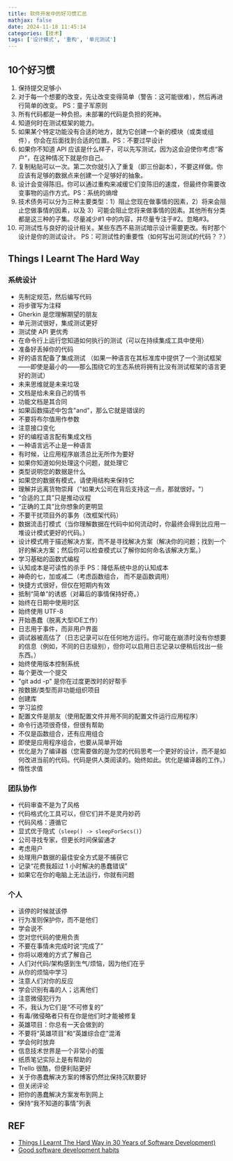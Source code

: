 ```yaml
---
title: 软件开发中的好习惯汇总
mathjax: false
date: 2024-11-18 11:45:14
categories: [技术]
tags: ['设计模式', '重构', '单元测试']
---
```

## 10个好习惯
1. 保持提交足够小
1. 对于每一个想要的改变，先让改变变得简单（警告：这可能很难），然后再进行简单的改变。 PS：童子军原则
1. 所有代码都是一种负担。未部署的代码是负担的死神。
1. 知道何时在测试框架的能力。
1. 如果某个特定功能没有合适的地方，就为它创建一个新的模块（或类或组件），你会在后面找到合适的位置。PS：不要过早设计
1. 如果你不知道 API 应该是什么样子，可以先写测试，因为这会迫使你考虑“客户”，在这种情况下就是你自己。
1. 复制粘贴可以一次。第二次你就引入了重复（即三份副本），不要这样做。你应该有足够的数据点来创建一个足够好的抽象。
1. 设计会变得陈旧。你可以通过重构来减缓它们变陈旧的速度，但最终你需要改变事物的运作方式。PS：系统的熵增
1. 技术债务可以分为三种主要类型：1）阻止您现在做事情的因素，2）将来会阻止您做事情的因素，以及 3）可能会阻止您将来做事情的因素。其他所有分类都是这三种的子集。尽量减少#1 中的内容，并尽量专注于#2。忽略#3。
1. 可测试性与良好的设计相关。某些东西不易测试暗示设计需要更改。有时那个设计是你的测试设计。 PS：可测试性的重要性（如何写出可测试的代码？？）

## Things I Learnt The Hard Way
### 系统设计
- 先制定规范，然后编写代码
- 将步骤写为注释
- Gherkin 是您理解期望的朋友
- 单元测试很好，集成测试更好
- 测试使 API 更优秀
- 在命令行上运行您知道如何执行的测试（可以在持续集成工具中使用）
- 准备好丢掉你的代码
- 好的语言配备了集成测试 （如果一种语言在其标准库中提供了一个测试框架——即使是最小的——那么围绕它的生态系统将拥有比没有测试框架的语言更好的测试）
- 未来思维就是未来垃圾
- 文档是给未来自己的情书
- 功能文档是其合同
- 如果函数描述中包含"and"，那么它就是错误的
- 不要将布尔值用作参数
- 注意接口变化
- 好的编程语言配有集成文档
- 一种语言远不止是一种语言
- 有时候，让应用程序崩溃总比无所作为要好
- 如果你知道如何处理这个问题，就处理它
- 类型说明您的数据是什么
- 如果您的数据有模式，请使用结构来保持它
- 理解并远离货物崇拜（"如果大公司在背后支持这一点，那就很好。"）
- “合适的工具”只是推动议程
- “正确的工具”比你想象的更明显
- 不要干扰项目外的事务（改框架代码）
- 数据流击打模式（当你理解数据在代码中如何流动时，你最终会得到比应用一堆设计模式更好的代码。）
- 设计模式用于描述解决方案，而不是寻找解决方案（解决你的问题；找到一个好的解决方案；然后你可以检查模式以了解你如何命名该解决方案。）
- 学习基础的函数式编程
- 认知成本是可读性的杀手 PS：降低系统中总的认知成本
- 神奇的七，加或减二（考虑函数组合， 而不是函数调用）
- 快捷方式很好，但仅在短期内有效
- 抵制“简单”的诱惑（对幕后的事情保持好奇。）
- 始终在日期中使用时区
- 始终使用 UTF-8
- 开始愚蠢（脱离大型IDE工作）
- 日志用于事件，而非用户界面
- 调试器被高估了（日志记录可以在任何地方运行。你可能在崩溃时没有你想要的信息（例如，不同的日志级别），但你可以启用日志记录以便稍后找出一些东西。）
- 始终使用版本控制系统
- 每个更改一个提交
- "git add -p" 是你在过度更改时的好帮手
- 按数据/类型而非功能组织项目
- 创建库
- 学习监控
- 配置文件是朋友（使用配置文件并用不同的配置文件运行应用程序）
- 命令行选项很奇怪，但很有帮助
- 不仅是函数组合，还有应用组合
- 即使是应用程序组合，也要从简单开始
- 优化是为了编译器（您需要做的是为您的代码思考一个更好的设计，而不是如何改进当前的代码。代码是供人类阅读的。始终如此。优化是编译器的工作。）
- 惰性求值
### 团队协作
- 代码审查不是为了风格
- 代码格式化工具可以，但它们并不是灵丹妙药
- 代码风格：遵循它
- 显式优于隐式（`sleep() -> sleepForSecs()`）
- 公司寻找专家，但更长时间保留通才
- 考虑用户
- 处理用户数据的最佳安全方式是不捕获它
- 记录“花费我超过 1 小时解决的愚蠢错误”
- 如果它在你的电脑上无法运行，你就有问题
### 个人
- 该停的时候就该停
- 行为准则保护你，而不是他们
- 学会说不
- 您对您代码的使用负责
- 不要在事情未完成时说“完成了”
- 你将以艰难的方式了解自己
- 人们对代码/架构感到生气/烦恼，因为他们在乎
- 从你的烦恼中学习
- 注意人们对你的反应
- 学会识别有毒的人；远离他们
- 注意微侵犯行为
- 不，我认为它们是“不可修复的”
- 有毒/微侵略者只有在你是他们时才能被修复
- 英雄项目：你总有一天会做到的
- 不要将“英雄项目”和“英雄综合症”混淆
- 学会何时放弃
- 信息技术世界是一个非常小的蛋
- 纸质笔记实际上是有帮助的
- Trello 很酷，但便利贴更好
- 关于你愚蠢解决方案的博客仍然比保持沉默要好
- 但关闭评论
- 把你的愚蠢解决方案发布到网上
- 保持“我不知道的事情”列表

## REF
- [Things I Learnt The Hard Way in 30 Years of Software Development)
](https://blog.juliobiason.me/thoughts/things-i-learnt-the-hard-way/)
- [Good software development habits](https://zarar.dev/good-software-development-habits/)